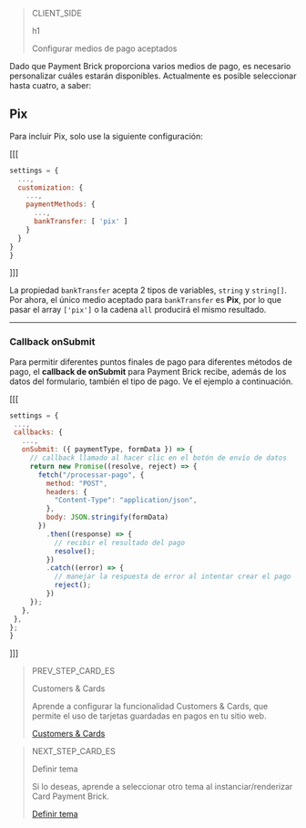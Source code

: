 > CLIENT_SIDE 
>
> h1
>
> Configurar medios de pago aceptados

Dado que Payment Brick proporciona varios medios de pago, es necesario personalizar cuáles estarán disponibles. Actualmente es posible seleccionar hasta cuatro, a saber:

## Pix

Para incluir Pix, solo use la siguiente configuración:

[[[
```Javascript
settings = {
  ...,
  customization: {
    ...,
    paymentMethods: {
      ...,
      bankTransfer: [ 'pix' ]
    }
  }
}
}
```
]]]

La propiedad `bankTransfer` acepta 2 tipos de variables, `string` y `string[]`. Por ahora, el único medio aceptado para `bankTransfer` es **Pix**, por lo que pasar el array `['pix']` o la cadena `all` producirá el mismo resultado.

------------

### Callback onSubmit

Para permitir diferentes puntos finales de pago para diferentes métodos de pago, el **callback de onSubmit** para Payment Brick recibe, además de los datos del formulario, también el tipo de pago. Ve el ejemplo a continuación.

[[[
```Javascript
settings = {
 ...,
 callbacks: {
   ...,
   onSubmit: ({ paymentType, formData }) => {
     // callback llamado al hacer clic en el botón de envío de datos
     return new Promise((resolve, reject) => {
       fetch("/processar-pago", {
         method: "POST",
         headers: {
           "Content-Type": "application/json",
         },
         body: JSON.stringify(formData)
       })
         .then((response) => {
           // recibir el resultado del pago
           resolve();
         })
         .catch((error) => {
           // manejar la respuesta de error al intentar crear el pago
           reject();
         })
     });
   },
 },
};
}
```
]]]

> PREV_STEP_CARD_ES
>
> Customers & Cards
>
> Aprende a configurar la funcionalidad Customers & Cards, que permite el uso de tarjetas guardadas en pagos en tu sitio web.
>
> [Customers & Cards](/developers/es/docs/checkout-bricks/payment-brick/additional-customization/customers-cards) 

> NEXT_STEP_CARD_ES
>
> Definir tema
>
> Si lo deseas, aprende a seleccionar otro tema al instanciar/renderizar Card Payment Brick.
>
> [Definir tema](/developers/es/docs/checkout-bricks/payment-brick/additional-customization/set-theme)
